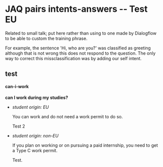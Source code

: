 # JAQ pairs intents-answers -- Test EU
Related to small talk; put here rather than using to one made by Dialogflow to be able to custom the training phrase.

For example, the sentence 'Hi, who are you?' was classified as greeting although that is not wrong this does not respond to the question. The only way to correct this missclassification was by adding our self intent.
 

## test

#### can-i-work
**can I work during my studies?**

- *student origin: EU*

  You can work and do not need a work permit to do so.

  Test 2

- *student origin: non-EU*

  If you plan on working or on pursuing a paid internship, you need to get a Type C work permit.

  Test.